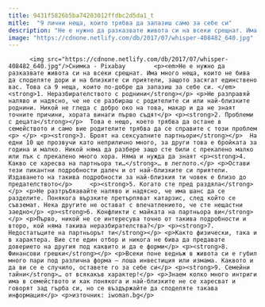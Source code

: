 ```yaml
---
title: 9431f5826b5ba74203012ffdbc2d5da1_t
mitle:  "9 лични неща, които трябва да запазиш само за себе си"
description: "Не е нужно да разказвате живота си на всеки срещнат. Има много неща, които не бива да споделяте дори и на близките си приятели, защото засягат единствено вас. Това са 9 неща, които по-добре да запазиш за себе си. 1. Неразбирателството с роднини Не разправяй наляво и надясно, че не се разбираш с родителите си или …"
image: "https://cdnone.netlify.com/db/2017/07/whisper-408482_640.jpg"
---
```


          <img src="https://cdnone.netlify.com/db/2017/07/whisper-408482_640.jpg"/>Снимка - Pixabay        <p><em>Не е нужно да разказвате живота си на всеки срещнат. Има много неща, които не бива да споделяте дори и на близките си приятели, защото засягат единствено вас. Това са 9 неща, които по-добре да запазиш за себе си. </em> <strong>1. Неразбирателството с роднини</strong></p> <p>Не разправяй наляво и надясно, че не се разбираш с родителите си или най-близките роднини. Никой не гледа с добро око на това, макар и да не знаят точните причини, хората винаги първо съдят</p> <p><strong>2. Проблеми с децата</strong></p>  Това е нещо, което трябва да остане в семейството и само вие родителите трябва да се справите с този проблем <p> </p> <p><strong>3. Броят на сексуалните партньори</strong></p>  На едни 10 ще прозвучи като неприлично много, за други това е бройката за година и малко. Никой няма да разбере защо сте били с прекалено малко или пък с прекалено много хора. Няма и нужда да знаят <p><strong>4. Какво се харесва на партньора ти…</strong>… в леглото.</p> <p>Остави тези пикантни подробности далеч и от най-близките си приятели. Издаването на такива подробности за най-близкия ти човек е близо до предателството</p>     <p><strong>5. Когато сте пред раздяла</strong></p> <p>Не разтръбяавайте наляво и надясно, че има шанс да се разделите. Понякога вързките претърпяват катарзис, след който се съвземат. Нека другите не остават с впечатлението, че сте нещастни заедно</p> <p><strong>6. Конфликти с майката на партньора ви</strong></p> <p>Първо, никой не се интересува точно от такива подробности и второ, кой няма такива неразбирателства?</p> <p><strong>7. Недостатъците на партньорът ти</strong></p> <p>Както физически, така и в характера. Вие сте един отбор и никога не бива да предавате доверието на другия под каквито и да е форми</p> <p><strong>8. Финансови грешки</strong></p> <p>Всеки поне веднъж в живота си е губил много пари под различна форма – лоша инвестиция или измама. Каквото и да ви се е случило, оставете го за себе си</p> <p><strong>9. Семейни тайни</strong>… от всякакъв характер!</p> <p>Знаем колко много интриги има в семейството и как понякога и най-близките не се харесват и говорят зад гърба си, но се въздържайте да споделяте такава информация</p> <p>източник: iwoman.bg</p>        